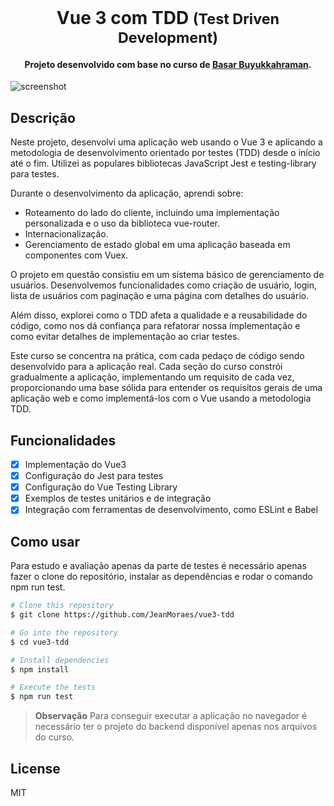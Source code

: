 
<br>
<h1 align="center">
	Vue 3 com TDD  <small>(Test Driven Development)</small>
</h1>

<h4 align="center">Projeto desenvolvido com base no curso de <a href="https://www.udemy.com/user/basar-buyukkahraman/" target="_blank">Basar Buyukkahraman</a>.</h4>

![screenshot](https://img-b.udemycdn.com/course/750x422/4130438_4d31_5.jpg)

## Descrição
Neste projeto, desenvolvi uma aplicação web usando o Vue 3 e aplicando a metodologia de desenvolvimento orientado por testes (TDD) desde o início até o fim. Utilizei as populares bibliotecas JavaScript Jest e testing-library para testes.

Durante o desenvolvimento da aplicação, aprendi sobre:

-   Roteamento do lado do cliente, incluindo uma implementação personalizada e o uso da biblioteca vue-router.
-   Internacionalização.
-   Gerenciamento de estado global em uma aplicação baseada em componentes com Vuex.

O projeto em questão consistiu em um sistema básico de gerenciamento de usuários. Desenvolvemos funcionalidades como criação de usuário, login, lista de usuários com paginação e uma página com detalhes do usuário.

Além disso, explorei como o TDD afeta a qualidade e a reusabilidade do código, como nos dá confiança para refatorar nossa implementação e como evitar detalhes de implementação ao criar testes.

Este curso se concentra na prática, com cada pedaço de código sendo desenvolvido para a aplicação real. Cada seção do curso constrói gradualmente a aplicação, implementando um requisito de cada vez, proporcionando uma base sólida para entender os requisitos gerais de uma aplicação web e como implementá-los com o Vue usando a metodologia TDD.

## Funcionalidades 
- [x] Implementação do Vue3 
- [x] Configuração do Jest para testes 
- [x] Configuração do Vue Testing Library 
- [x] Exemplos de testes unitários e de integração 
- [x] Integração com ferramentas de desenvolvimento, como ESLint e Babel

## Como usar

Para estudo e avaliação apenas da parte de testes é necessário apenas fazer o clone do repositório, instalar as dependências e rodar o comando npm run test.

```bash
# Clone this repository
$ git clone https://github.com/JeanMoraes/vue3-tdd

# Go into the repository
$ cd vue3-tdd

# Install dependencies
$ npm install

# Execute the tests
$ npm run test
```

> **Observação**
> Para conseguir executar a aplicação no navegador é necessário ter o projeto do backend disponível apenas nos arquivos do curso.

## License

MIT

